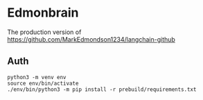 # Edmonbrain

The production version of https://github.com/MarkEdmondson1234/langchain-github

## Auth

```
python3 -m venv env
source env/bin/activate
./env/bin/python3 -m pip install -r prebuild/requirements.txt
```
